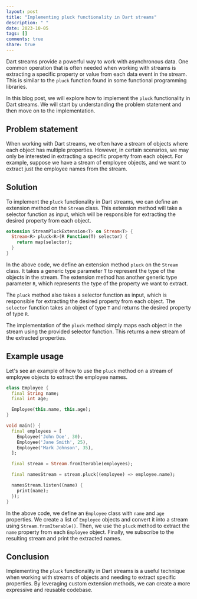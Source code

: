 ```yaml
---
layout: post
title: "Implementing pluck functionality in Dart streams"
description: " "
date: 2023-10-05
tags: []
comments: true
share: true
---
```


Dart streams provide a powerful way to work with asynchronous data. One common operation that is often needed when working with streams is extracting a specific property or value from each data event in the stream. This is similar to the `pluck` function found in some functional programming libraries.

In this blog post, we will explore how to implement the `pluck` functionality in Dart streams. We will start by understanding the problem statement and then move on to the implementation.

## Problem statement

When working with Dart streams, we often have a stream of objects where each object has multiple properties. However, in certain scenarios, we may only be interested in extracting a specific property from each object. For example, suppose we have a stream of employee objects, and we want to extract just the employee names from the stream.

## Solution

To implement the `pluck` functionality in Dart streams, we can define an extension method on the `Stream` class. This extension method will take a selector function as input, which will be responsible for extracting the desired property from each object.

```dart
extension StreamPluckExtension<T> on Stream<T> {
  Stream<R> pluck<R>(R Function(T) selector) {
    return map(selector);
  }
}
```

In the above code, we define an extension method `pluck` on the `Stream` class. It takes a generic type parameter `T` to represent the type of the objects in the stream. The extension method has another generic type parameter `R`, which represents the type of the property we want to extract.

The `pluck` method also takes a selector function as input, which is responsible for extracting the desired property from each object. The `selector` function takes an object of type `T` and returns the desired property of type `R`.

The implementation of the `pluck` method simply maps each object in the stream using the provided selector function. This returns a new stream of the extracted properties.

## Example usage

Let's see an example of how to use the `pluck` method on a stream of employee objects to extract the employee names.

```dart
class Employee {
  final String name;
  final int age;

  Employee(this.name, this.age);
}

void main() {
  final employees = [
    Employee('John Doe', 30),
    Employee('Jane Smith', 25),
    Employee('Mark Johnson', 35),
  ];

  final stream = Stream.fromIterable(employees);

  final namesStream = stream.pluck((employee) => employee.name);

  namesStream.listen((name) {
    print(name);
  });
}
```

In the above code, we define an `Employee` class with `name` and `age` properties. We create a list of `Employee` objects and convert it into a stream using `Stream.fromIterable()`. Then, we use the `pluck` method to extract the `name` property from each `Employee` object. Finally, we subscribe to the resulting stream and print the extracted names.

## Conclusion

Implementing the `pluck` functionality in Dart streams is a useful technique when working with streams of objects and needing to extract specific properties. By leveraging custom extension methods, we can create a more expressive and reusable codebase.